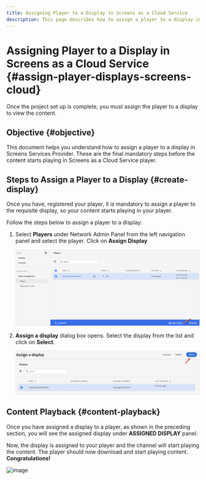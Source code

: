 ```yaml
---
title: Assigning Player to a Display in Screens as a Cloud Service
description: This page describes how to assign a player to a display in Screens as a Cloud Service.
---
```


# Assigning Player to a Display in Screens as a Cloud Service {#assign-player-displays-screens-cloud}

Once the project set up is complete, you must assign the player to a display to view the content.

## Objective {#objective}

This document helps you understand how to assign a player to a display in Screens Services Provider. These are the final mandatory steps before the content starts playing in Screens as a Cloud Service player.

## Steps to Assign a Player to a Display {#create-display}

Once you have, registered your player, it is mandatory to assign a player to the requisite display, so your content starts playing in your player.

Follow the steps below to assign a player to a display:

1. Select **Players** under Network Admin Panel from the left navigation panel and select the player. Click on **Assign Display**

   ![image](/help/screens-cloud/assets/player/register-player7.png)

1. **Assign a display** dialog box opens. Select the display from the list and click on **Select**.

   ![image](/help/screens-cloud/assets/player/register-player8.png)

## Content Playback {#content-playback}

Once you have assigned a display to a player, as shown in the preceding section, you will see the assigned display under **ASSIGNED DISPLAY** panel.

Now, the display is assigned to your player and the channel will start playing the content. The player should now download and start playing content. **Congratulations!** 

   ![image](/help/screens-cloud/assets/player/output.gif)

